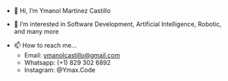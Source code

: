 - 👋 Hi, I’m Ymanol Martinez Castillo
<!-- - 👋 Hi, I’m @YmanolCastillo -->
- 👀 I’m interested in Software Development, Artificial Intelligence, Robotic, and many more
<!-- - 🌱 I’m currently learning Videogame Development and VR/AR -->
<!-- - 💞️ I’m looking to collaborate on ... -->
- 📫 How to reach me...
  * Email: ymanolcastillo@gmail.com
  * Whatsapp: (+1) 829 302 6892
  * Instagram: @Ymax.Code

<!---
YmanolCastillo/YmanolCastillo is a ✨ special ✨ repository because its `README.md` (this file) appears on your GitHub profile.
You can click the Preview link to take a look at your changes.
--->
